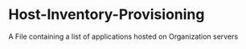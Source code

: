 # Host-Inventory-Provisioning
A File containing a list of applications hosted on Organization servers
